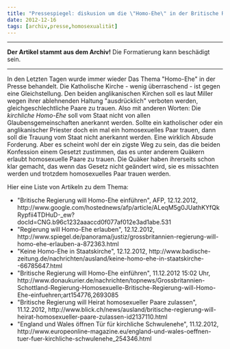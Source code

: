 ```yaml
---
title: "Pressespiegel: diskusion um die \"Homo-Ehe\" in der Britische Regierung"
date: 2012-12-16
tags: [archiv,presse,homosexualität]
---
```

<hr><b>Der Artikel stammt aus dem Archiv!</b> Die Formatierung kann beschädigt sein.<hr>

In den Letzten Tagen wurde immer wieder Das Thema "Homo-Ehe" in der Presse behandelt. Die Katholische Kirche - wenig überraschend - ist gegen eine Gleichstellung. Den beiden anglikanischen Kirchen soll es laut Miller wegen ihrer ablehnenden Haltung "ausdrücklich" verboten werden, gleichgeschlechtliche Paare zu trauen. Also mit anderen Worten: Die <i>kirchliche Homo-Ehe</i> soll vom Staat nicht von allen Glaubensgemeinschaften anerkannt werden. Sollte ein katholischer oder ein  anglikanischer Priester doch ein mal ein homosexuelles Paar trauen, dann soll die Trauung vom Staat nicht anerkannt werden. Eine wirklich Absude Forderung.  Aber es scheint wohl der ein zigste Weg zu sein, das die beiden Konfession einem Gesetzt zustimmen, das es unter anderem Quäkern erlaubt homosexuelle Paare zu trauen.  Die Quäker haben ihrerseits schon klar gemacht, das wenn das Gesetz nicht geändert wird, sie es missachten werden und trotzdem  homosexuelles Paar trauen werden.

Hier eine Liste von Artikeln zu dem Thema:
<ul>
<li>"Britische Regierung will Homo-Ehe einführen", AFP, 12.12.2012, http://www.google.com/hostednews/afp/article/ALeqM5g0JUathKYfQkRypfii4TDHuD-_ew?docId=CNG.b96c1232aaaccd0f077af012e3ad1abe.531 </li>
<li>"Regierung will Homo-Ehe erlauben", 12.12.2012, http://www.spiegel.de/panorama/justiz/grossbritannien-regierung-will-homo-ehe-erlauben-a-872363.html </li>
<li>"Keine Homo-Ehe in Staatskirche", 12.12.2012, http://www.badische-zeitung.de/nachrichten/ausland/keine-homo-ehe-in-staatskirche--66785647.html </li>
<li>"Britische Regierung will Homo-Ehe einführen", 11.12.2012 15:02 Uhr, http://www.donaukurier.de/nachrichten/topnews/Grossbritannien-Schottland-Regierung-Homosexuelle-Britische-Regierung-will-Homo-Ehe-einfuehren;art154776,2693085 </li>
<li>"Britische Regierung will Heirat homosexueller Paare zulassen", 11.12.2012, http://www.blick.ch/news/ausland/britische-regierung-will-heirat-homosexueller-paare-zulassen-id2137110.html </li>
<li>"England und Wales öffnen Tür für kirchliche Schwulenehe", 11.12.2012, http://www.europeonline-magazine.eu/england-und-wales-oeffnen-tuer-fuer-kirchliche-schwulenehe_254346.html </li>
</ul>
